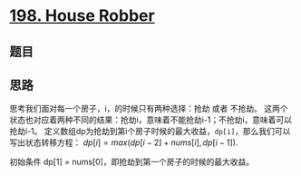 # [198. House Robber](https://leetcode.com/problems/house-robber/)

## 题目

## 思路

思考我们面对每一个房子，i，的时候只有两种选择：抢劫 或者 不抢劫。
这两个状态也对应着两种不同的结果：抢劫i，意味着不能抢劫i-1；不抢劫i，意味着可以抢劫i-1。
定义数组dp为抢劫到第i个房子时候的最大收益，`dp[i]`，那么我们可以写出状态转移方程：
$dp[i] = max(dp[i-2]+nums[i], dp[i-1])$.

初始条件 dp[1] = nums[0]，即抢劫到第一个房子的时候的最大收益。
